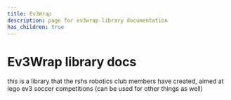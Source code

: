 ```yaml
---
title: Ev3Wrap
description: page for ev3wrap library documentation
has_children: true
---
```


# Ev3Wrap library docs

this is a library that the rshs robotics club members have created, aimed at lego ev3 soccer competitions (can be used for other things as well)